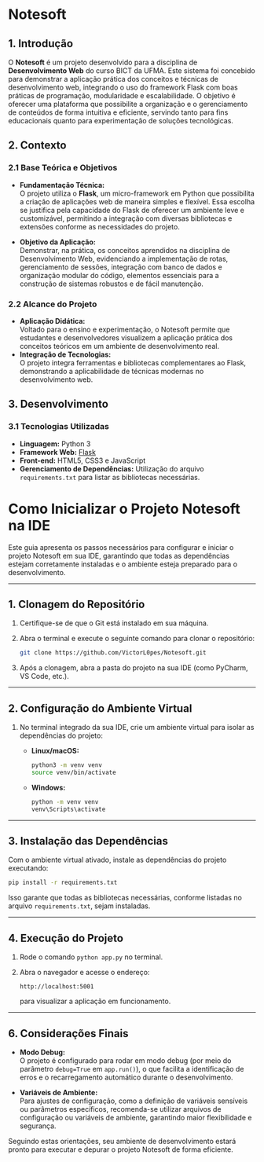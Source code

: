 # Notesoft

## 1. Introdução

O **Notesoft** é um projeto desenvolvido para a disciplina de **Desenvolvimento Web** do curso BICT da UFMA. Este sistema foi concebido para demonstrar a aplicação prática dos conceitos e técnicas de desenvolvimento web, integrando o uso do framework Flask com boas práticas de programação, modularidade e escalabilidade. O objetivo é oferecer uma plataforma que possibilite a organização e o gerenciamento de conteúdos de forma intuitiva e eficiente, servindo tanto para fins educacionais quanto para experimentação de soluções tecnológicas.

## 2. Contexto

### 2.1 Base Teórica e Objetivos

- **Fundamentação Técnica:**  
  O projeto utiliza o **Flask**, um micro-framework em Python que possibilita a criação de aplicações web de maneira simples e flexível. Essa escolha se justifica pela capacidade do Flask de oferecer um ambiente leve e customizável, permitindo a integração com diversas bibliotecas e extensões conforme as necessidades do projeto.

- **Objetivo da Aplicação:**  
  Demonstrar, na prática, os conceitos aprendidos na disciplina de Desenvolvimento Web, evidenciando a implementação de rotas, gerenciamento de sessões, integração com banco de dados e organização modular do código, elementos essenciais para a construção de sistemas robustos e de fácil manutenção.

### 2.2 Alcance do Projeto

- **Aplicação Didática:**  
  Voltado para o ensino e experimentação, o Notesoft permite que estudantes e desenvolvedores visualizem a aplicação prática dos conceitos teóricos em um ambiente de desenvolvimento real.
- **Integração de Tecnologias:**  
  O projeto integra ferramentas e bibliotecas complementares ao Flask, demonstrando a aplicabilidade de técnicas modernas no desenvolvimento web.

## 3. Desenvolvimento

### 3.1 Tecnologias Utilizadas

- **Linguagem:** Python 3
- **Framework Web:** [Flask](https://flask.palletsprojects.com/)
- **Front-end:** HTML5, CSS3 e JavaScript
- **Gerenciamento de Dependências:** Utilização do arquivo `requirements.txt` para listar as bibliotecas necessárias.

# Como Inicializar o Projeto Notesoft na IDE

Este guia apresenta os passos necessários para configurar e iniciar o projeto Notesoft em sua IDE, garantindo que todas as dependências estejam corretamente instaladas e o ambiente esteja preparado para o desenvolvimento.

---

## 1. Clonagem do Repositório

1. Certifique-se de que o Git está instalado em sua máquina.
2. Abra o terminal e execute o seguinte comando para clonar o repositório:

   ```bash
   git clone https://github.com/VictorL0pes/Notesoft.git
   ```

3. Após a clonagem, abra a pasta do projeto na sua IDE (como PyCharm, VS Code, etc.).

---

## 2. Configuração do Ambiente Virtual

1. No terminal integrado da sua IDE, crie um ambiente virtual para isolar as dependências do projeto:

   - **Linux/macOS:**
     ```bash
     python3 -m venv venv
     source venv/bin/activate
     ```
   - **Windows:**
     ```bash
     python -m venv venv
     venv\Scripts\activate
     ```
---

## 3. Instalação das Dependências

Com o ambiente virtual ativado, instale as dependências do projeto executando:

```bash
pip install -r requirements.txt
```

Isso garante que todas as bibliotecas necessárias, conforme listadas no arquivo `requirements.txt`, sejam instaladas.

---

## 4. Execução do Projeto

1. Rode o comando `python app.py` no terminal.
2. Abra o navegador e acesse o endereço:

   ```
   http://localhost:5001
   ```

   para visualizar a aplicação em funcionamento.

---

## 6. Considerações Finais

- **Modo Debug:**  
  O projeto é configurado para rodar em modo debug (por meio do parâmetro `debug=True` em `app.run()`), o que facilita a identificação de erros e o recarregamento automático durante o desenvolvimento.
  
- **Variáveis de Ambiente:**  
  Para ajustes de configuração, como a definição de variáveis sensíveis ou parâmetros específicos, recomenda-se utilizar arquivos de configuração ou variáveis de ambiente, garantindo maior flexibilidade e segurança.

Seguindo estas orientações, seu ambiente de desenvolvimento estará pronto para executar e depurar o projeto Notesoft de forma eficiente.
